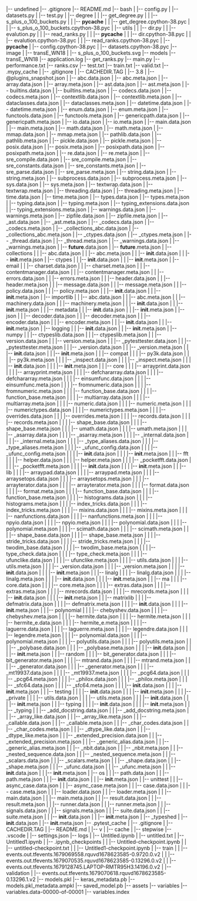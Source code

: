 |-- undefined
    |-- .gitignore
    |-- README.md
    |-- bash
    |   |-- config.py
    |   |-- datasets.py
    |   |-- test.py
    |   |-- degree
    |   |   |-- get_degree.py
    |   |   |-- s_plus_o_100_buckets.py
    |   |   |-- __pycache__
    |   |       |-- get_degree.cpython-38.pyc
    |   |       |-- s_plus_o_100_buckets.cpython-38.pyc
    |   |-- utils
    |   |   |-- dir.py
    |   |   |-- evalution.py
    |   |   |-- read_ranks.py
    |   |   |-- __pycache__
    |   |       |-- dir.cpython-38.pyc
    |   |       |-- evalution.cpython-38.pyc
    |   |       |-- read_ranks.cpython-38.pyc
    |   |-- __pycache__
    |       |-- config.cpython-38.pyc
    |       |-- datasets.cpython-38.pyc
    |-- image
    |   |-- transE_WN18
    |       |-- s_plus_o_100_buckets.svg
    |-- models
        |-- transE_WN18
            |-- application.log
            |-- get_ranks.py
            |-- main.py
            |-- performance.txt
            |-- ranks.csv
            |-- test.txt
            |-- train.txt
            |-- valid.txt
            |-- .mypy_cache
            |   |-- .gitignore
            |   |-- CACHEDIR.TAG
            |   |-- 3.8
            |       |-- @plugins_snapshot.json
            |       |-- abc.data.json
            |       |-- abc.meta.json
            |       |-- array.data.json
            |       |-- array.meta.json
            |       |-- ast.data.json
            |       |-- ast.meta.json
            |       |-- builtins.data.json
            |       |-- builtins.meta.json
            |       |-- codecs.data.json
            |       |-- codecs.meta.json
            |       |-- contextlib.data.json
            |       |-- contextlib.meta.json
            |       |-- dataclasses.data.json
            |       |-- dataclasses.meta.json
            |       |-- datetime.data.json
            |       |-- datetime.meta.json
            |       |-- enum.data.json
            |       |-- enum.meta.json
            |       |-- functools.data.json
            |       |-- functools.meta.json
            |       |-- genericpath.data.json
            |       |-- genericpath.meta.json
            |       |-- io.data.json
            |       |-- io.meta.json
            |       |-- main.data.json
            |       |-- main.meta.json
            |       |-- math.data.json
            |       |-- math.meta.json
            |       |-- mmap.data.json
            |       |-- mmap.meta.json
            |       |-- pathlib.data.json
            |       |-- pathlib.meta.json
            |       |-- pickle.data.json
            |       |-- pickle.meta.json
            |       |-- posix.data.json
            |       |-- posix.meta.json
            |       |-- posixpath.data.json
            |       |-- posixpath.meta.json
            |       |-- re.data.json
            |       |-- re.meta.json
            |       |-- sre_compile.data.json
            |       |-- sre_compile.meta.json
            |       |-- sre_constants.data.json
            |       |-- sre_constants.meta.json
            |       |-- sre_parse.data.json
            |       |-- sre_parse.meta.json
            |       |-- string.data.json
            |       |-- string.meta.json
            |       |-- subprocess.data.json
            |       |-- subprocess.meta.json
            |       |-- sys.data.json
            |       |-- sys.meta.json
            |       |-- textwrap.data.json
            |       |-- textwrap.meta.json
            |       |-- threading.data.json
            |       |-- threading.meta.json
            |       |-- time.data.json
            |       |-- time.meta.json
            |       |-- types.data.json
            |       |-- types.meta.json
            |       |-- typing.data.json
            |       |-- typing.meta.json
            |       |-- typing_extensions.data.json
            |       |-- typing_extensions.meta.json
            |       |-- warnings.data.json
            |       |-- warnings.meta.json
            |       |-- zipfile.data.json
            |       |-- zipfile.meta.json
            |       |-- _ast.data.json
            |       |-- _ast.meta.json
            |       |-- _codecs.data.json
            |       |-- _codecs.meta.json
            |       |-- _collections_abc.data.json
            |       |-- _collections_abc.meta.json
            |       |-- _ctypes.data.json
            |       |-- _ctypes.meta.json
            |       |-- _thread.data.json
            |       |-- _thread.meta.json
            |       |-- _warnings.data.json
            |       |-- _warnings.meta.json
            |       |-- __future__.data.json
            |       |-- __future__.meta.json
            |       |-- collections
            |       |   |-- abc.data.json
            |       |   |-- abc.meta.json
            |       |   |-- __init__.data.json
            |       |   |-- __init__.meta.json
            |       |-- ctypes
            |       |   |-- __init__.data.json
            |       |   |-- __init__.meta.json
            |       |-- email
            |       |   |-- charset.data.json
            |       |   |-- charset.meta.json
            |       |   |-- contentmanager.data.json
            |       |   |-- contentmanager.meta.json
            |       |   |-- errors.data.json
            |       |   |-- errors.meta.json
            |       |   |-- header.data.json
            |       |   |-- header.meta.json
            |       |   |-- message.data.json
            |       |   |-- message.meta.json
            |       |   |-- policy.data.json
            |       |   |-- policy.meta.json
            |       |   |-- __init__.data.json
            |       |   |-- __init__.meta.json
            |       |-- importlib
            |       |   |-- abc.data.json
            |       |   |-- abc.meta.json
            |       |   |-- machinery.data.json
            |       |   |-- machinery.meta.json
            |       |   |-- __init__.data.json
            |       |   |-- __init__.meta.json
            |       |   |-- metadata
            |       |       |-- __init__.data.json
            |       |       |-- __init__.meta.json
            |       |-- json
            |       |   |-- decoder.data.json
            |       |   |-- decoder.meta.json
            |       |   |-- encoder.data.json
            |       |   |-- encoder.meta.json
            |       |   |-- __init__.data.json
            |       |   |-- __init__.meta.json
            |       |-- logging
            |       |   |-- __init__.data.json
            |       |   |-- __init__.meta.json
            |       |-- numpy
            |       |   |-- ctypeslib.data.json
            |       |   |-- ctypeslib.meta.json
            |       |   |-- version.data.json
            |       |   |-- version.meta.json
            |       |   |-- _pytesttester.data.json
            |       |   |-- _pytesttester.meta.json
            |       |   |-- _version.data.json
            |       |   |-- _version.meta.json
            |       |   |-- __init__.data.json
            |       |   |-- __init__.meta.json
            |       |   |-- compat
            |       |   |   |-- py3k.data.json
            |       |   |   |-- py3k.meta.json
            |       |   |   |-- _inspect.data.json
            |       |   |   |-- _inspect.meta.json
            |       |   |   |-- __init__.data.json
            |       |   |   |-- __init__.meta.json
            |       |   |-- core
            |       |   |   |-- arrayprint.data.json
            |       |   |   |-- arrayprint.meta.json
            |       |   |   |-- defchararray.data.json
            |       |   |   |-- defchararray.meta.json
            |       |   |   |-- einsumfunc.data.json
            |       |   |   |-- einsumfunc.meta.json
            |       |   |   |-- fromnumeric.data.json
            |       |   |   |-- fromnumeric.meta.json
            |       |   |   |-- function_base.data.json
            |       |   |   |-- function_base.meta.json
            |       |   |   |-- multiarray.data.json
            |       |   |   |-- multiarray.meta.json
            |       |   |   |-- numeric.data.json
            |       |   |   |-- numeric.meta.json
            |       |   |   |-- numerictypes.data.json
            |       |   |   |-- numerictypes.meta.json
            |       |   |   |-- overrides.data.json
            |       |   |   |-- overrides.meta.json
            |       |   |   |-- records.data.json
            |       |   |   |-- records.meta.json
            |       |   |   |-- shape_base.data.json
            |       |   |   |-- shape_base.meta.json
            |       |   |   |-- umath.data.json
            |       |   |   |-- umath.meta.json
            |       |   |   |-- _asarray.data.json
            |       |   |   |-- _asarray.meta.json
            |       |   |   |-- _internal.data.json
            |       |   |   |-- _internal.meta.json
            |       |   |   |-- _type_aliases.data.json
            |       |   |   |-- _type_aliases.meta.json
            |       |   |   |-- _ufunc_config.data.json
            |       |   |   |-- _ufunc_config.meta.json
            |       |   |   |-- __init__.data.json
            |       |   |   |-- __init__.meta.json
            |       |   |-- fft
            |       |   |   |-- helper.data.json
            |       |   |   |-- helper.meta.json
            |       |   |   |-- _pocketfft.data.json
            |       |   |   |-- _pocketfft.meta.json
            |       |   |   |-- __init__.data.json
            |       |   |   |-- __init__.meta.json
            |       |   |-- lib
            |       |   |   |-- arraypad.data.json
            |       |   |   |-- arraypad.meta.json
            |       |   |   |-- arraysetops.data.json
            |       |   |   |-- arraysetops.meta.json
            |       |   |   |-- arrayterator.data.json
            |       |   |   |-- arrayterator.meta.json
            |       |   |   |-- format.data.json
            |       |   |   |-- format.meta.json
            |       |   |   |-- function_base.data.json
            |       |   |   |-- function_base.meta.json
            |       |   |   |-- histograms.data.json
            |       |   |   |-- histograms.meta.json
            |       |   |   |-- index_tricks.data.json
            |       |   |   |-- index_tricks.meta.json
            |       |   |   |-- mixins.data.json
            |       |   |   |-- mixins.meta.json
            |       |   |   |-- nanfunctions.data.json
            |       |   |   |-- nanfunctions.meta.json
            |       |   |   |-- npyio.data.json
            |       |   |   |-- npyio.meta.json
            |       |   |   |-- polynomial.data.json
            |       |   |   |-- polynomial.meta.json
            |       |   |   |-- scimath.data.json
            |       |   |   |-- scimath.meta.json
            |       |   |   |-- shape_base.data.json
            |       |   |   |-- shape_base.meta.json
            |       |   |   |-- stride_tricks.data.json
            |       |   |   |-- stride_tricks.meta.json
            |       |   |   |-- twodim_base.data.json
            |       |   |   |-- twodim_base.meta.json
            |       |   |   |-- type_check.data.json
            |       |   |   |-- type_check.meta.json
            |       |   |   |-- ufunclike.data.json
            |       |   |   |-- ufunclike.meta.json
            |       |   |   |-- utils.data.json
            |       |   |   |-- utils.meta.json
            |       |   |   |-- _version.data.json
            |       |   |   |-- _version.meta.json
            |       |   |   |-- __init__.data.json
            |       |   |   |-- __init__.meta.json
            |       |   |-- linalg
            |       |   |   |-- linalg.data.json
            |       |   |   |-- linalg.meta.json
            |       |   |   |-- __init__.data.json
            |       |   |   |-- __init__.meta.json
            |       |   |-- ma
            |       |   |   |-- core.data.json
            |       |   |   |-- core.meta.json
            |       |   |   |-- extras.data.json
            |       |   |   |-- extras.meta.json
            |       |   |   |-- mrecords.data.json
            |       |   |   |-- mrecords.meta.json
            |       |   |   |-- __init__.data.json
            |       |   |   |-- __init__.meta.json
            |       |   |-- matrixlib
            |       |   |   |-- defmatrix.data.json
            |       |   |   |-- defmatrix.meta.json
            |       |   |   |-- __init__.data.json
            |       |   |   |-- __init__.meta.json
            |       |   |-- polynomial
            |       |   |   |-- chebyshev.data.json
            |       |   |   |-- chebyshev.meta.json
            |       |   |   |-- hermite.data.json
            |       |   |   |-- hermite.meta.json
            |       |   |   |-- hermite_e.data.json
            |       |   |   |-- hermite_e.meta.json
            |       |   |   |-- laguerre.data.json
            |       |   |   |-- laguerre.meta.json
            |       |   |   |-- legendre.data.json
            |       |   |   |-- legendre.meta.json
            |       |   |   |-- polynomial.data.json
            |       |   |   |-- polynomial.meta.json
            |       |   |   |-- polyutils.data.json
            |       |   |   |-- polyutils.meta.json
            |       |   |   |-- _polybase.data.json
            |       |   |   |-- _polybase.meta.json
            |       |   |   |-- __init__.data.json
            |       |   |   |-- __init__.meta.json
            |       |   |-- random
            |       |   |   |-- bit_generator.data.json
            |       |   |   |-- bit_generator.meta.json
            |       |   |   |-- mtrand.data.json
            |       |   |   |-- mtrand.meta.json
            |       |   |   |-- _generator.data.json
            |       |   |   |-- _generator.meta.json
            |       |   |   |-- _mt19937.data.json
            |       |   |   |-- _mt19937.meta.json
            |       |   |   |-- _pcg64.data.json
            |       |   |   |-- _pcg64.meta.json
            |       |   |   |-- _philox.data.json
            |       |   |   |-- _philox.meta.json
            |       |   |   |-- _sfc64.data.json
            |       |   |   |-- _sfc64.meta.json
            |       |   |   |-- __init__.data.json
            |       |   |   |-- __init__.meta.json
            |       |   |-- testing
            |       |   |   |-- __init__.data.json
            |       |   |   |-- __init__.meta.json
            |       |   |   |-- _private
            |       |   |       |-- utils.data.json
            |       |   |       |-- utils.meta.json
            |       |   |       |-- __init__.data.json
            |       |   |       |-- __init__.meta.json
            |       |   |-- typing
            |       |   |   |-- __init__.data.json
            |       |   |   |-- __init__.meta.json
            |       |   |-- _typing
            |       |       |-- _add_docstring.data.json
            |       |       |-- _add_docstring.meta.json
            |       |       |-- _array_like.data.json
            |       |       |-- _array_like.meta.json
            |       |       |-- _callable.data.json
            |       |       |-- _callable.meta.json
            |       |       |-- _char_codes.data.json
            |       |       |-- _char_codes.meta.json
            |       |       |-- _dtype_like.data.json
            |       |       |-- _dtype_like.meta.json
            |       |       |-- _extended_precision.data.json
            |       |       |-- _extended_precision.meta.json
            |       |       |-- _generic_alias.data.json
            |       |       |-- _generic_alias.meta.json
            |       |       |-- _nbit.data.json
            |       |       |-- _nbit.meta.json
            |       |       |-- _nested_sequence.data.json
            |       |       |-- _nested_sequence.meta.json
            |       |       |-- _scalars.data.json
            |       |       |-- _scalars.meta.json
            |       |       |-- _shape.data.json
            |       |       |-- _shape.meta.json
            |       |       |-- _ufunc.data.json
            |       |       |-- _ufunc.meta.json
            |       |       |-- __init__.data.json
            |       |       |-- __init__.meta.json
            |       |-- os
            |       |   |-- path.data.json
            |       |   |-- path.meta.json
            |       |   |-- __init__.data.json
            |       |   |-- __init__.meta.json
            |       |-- unittest
            |       |   |-- async_case.data.json
            |       |   |-- async_case.meta.json
            |       |   |-- case.data.json
            |       |   |-- case.meta.json
            |       |   |-- loader.data.json
            |       |   |-- loader.meta.json
            |       |   |-- main.data.json
            |       |   |-- main.meta.json
            |       |   |-- result.data.json
            |       |   |-- result.meta.json
            |       |   |-- runner.data.json
            |       |   |-- runner.meta.json
            |       |   |-- signals.data.json
            |       |   |-- signals.meta.json
            |       |   |-- suite.data.json
            |       |   |-- suite.meta.json
            |       |   |-- __init__.data.json
            |       |   |-- __init__.meta.json
            |       |-- _typeshed
            |           |-- __init__.data.json
            |           |-- __init__.meta.json
            |-- .pytest_cache
            |   |-- .gitignore
            |   |-- CACHEDIR.TAG
            |   |-- README.md
            |   |-- v
            |       |-- cache
            |           |-- stepwise
            |-- .vscode
            |   |-- settings.json
            |-- logs
            |   |-- Untitled.ipynb
            |   |-- untitled.txt
            |   |-- Untitled1.ipynb
            |   |-- .ipynb_checkpoints
            |   |   |-- Untitled-checkpoint.ipynb
            |   |   |-- untitled-checkpoint.txt
            |   |   |-- Untitled1-checkpoint.ipynb
            |   |-- train
            |   |   |-- events.out.tfevents.1679069558.rquvd1678623585-0.9720.0.v2
            |   |   |-- events.out.tfevents.1679070535.rquvd1678623585-0.13296.0.v2
            |   |   |-- events.out.tfevents.1679128745.LAPTOP-RMTR95H3.14196.0.v2
            |   |-- validation
            |       |-- events.out.tfevents.1679070618.rquvd1678623585-0.13296.1.v2
            |-- models.pkl
                |-- keras_metadata.pb
                |-- models.pkl_metadata.ampkl
                |-- saved_model.pb
                |-- assets
                |-- variables
                    |-- variables.data-00000-of-00001
                    |-- variables.index
